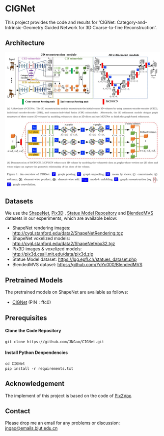 # CIGNet
This project provides the code and results for 'CIGNet: Category-and-Intrinsic-Geometry Guided Network for 3D Coarse-to-fine Reconstruction'.

## Architecture
![Overview](./images/Fig1.jpg)



## Datasets

We use the [ShapeNet](https://www.shapenet.org/), [Pix3D](http://pix3d.csail.mit.edu/) ,  [Statue Model Repository](https://lgg.epfl.ch/statues_dataset.php) and [BlendedMVS](https://github.com/YoYo000/BlendedMVS) datasets in our experiments, which are available below:

- ShapeNet rendering images: http://cvgl.stanford.edu/data2/ShapeNetRendering.tgz
- ShapeNet voxelized models: http://cvgl.stanford.edu/data2/ShapeNetVox32.tgz
- Pix3D images & voxelized models: http://pix3d.csail.mit.edu/data/pix3d.zip
- Statue Model dataset: https://lgg.epfl.ch/statues_dataset.php
- BlendedMVS dataset: https://github.com/YoYo000/BlendedMVS

## Pretrained Models

The pretrained models on ShapeNet are available as follows:

- [CIGNet](https://pan.baidu.com/s/1TRjZymnOzjA-NNPT5s_IAQ) (PIN：ffc0)

## Prerequisites

#### Clone the Code Repository

```
git clone https://github.com/JNGao/CIGNet.git
```

#### Install Python Denpendencies

```
cd CIGNet
pip install -r requirements.txt
```

## Acknowledgement
The implement of this project is based on the code of [Pix2Vox](https://arxiv.org/abs/2006.12250).

## Contact
Please drop me an email for any problems or discussion: jngao@emails.bjut.edu.cn
